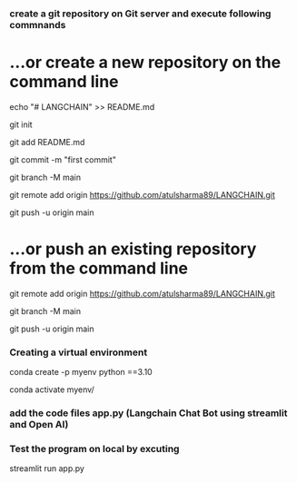 ### create a git repository on Git server and execute following commnands

…or create a new repository on the command line
===============================================

echo "# LANGCHAIN" >> README.md

git init

git add README.md

git commit -m "first commit"

git branch -M main

git remote add origin https://github.com/atulsharma89/LANGCHAIN.git

git push -u origin main




…or push an existing repository from the command line
======================

git remote add origin https://github.com/atulsharma89/LANGCHAIN.git

git branch -M main

git push -u origin main


### Creating a virtual environment

conda create -p myenv python ==3.10

conda activate myenv/

### add the code files app.py (Langchain Chat Bot using streamlit and Open AI)

### Test the program on local by excuting

streamlit run app.py

